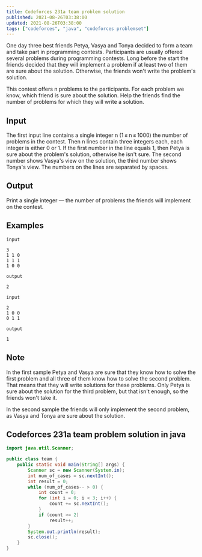 ```yaml
---
title: Codeforces 231a team problem solution
published: 2021-08-26T03:38:00
updated: 2021-08-26T03:38:00
tags: ["codeforces", "java", "codeforces problemset"]
---
```

One day three best friends Petya, Vasya and Tonya decided to form 
a team and take part in programming contests. Participants are 
usually offered several problems during programming contests. 
Long before the start the friends decided that they will 
implement a problem if at least two of them are sure about the 
solution. Otherwise, the friends won't write the problem's 
solution.

This contest offers n problems to the participants. For each 
problem we know, which friend is sure about the solution. Help 
the friends find the number of problems for which they will write 
a solution.

## Input
The first input line contains a single integer n (1 ≤ n ≤ 1000) 
the number of problems in the contest. Then n lines contain three 
integers each, each integer is either 0 or 1. If the first number 
in the line equals 1, then Petya is sure about the problem's 
solution, otherwise he isn't sure. The second number shows 
Vasya's view on the solution, the third number shows Tonya's 
view. The numbers on the lines are separated by spaces.

## Output
Print a single integer — the number of problems the friends will 
implement on the contest.

## Examples
```
input

3
1 1 0
1 1 1
1 0 0

output

2

input

2
1 0 0
0 1 1

output

1
```
## Note
In the first sample Petya and Vasya are sure that they know how 
to solve the first problem and all three of them know how to 
solve the second problem. That means that they will write 
solutions for these problems. Only Petya is sure about the 
solution for the third problem, but that isn't enough, so the 
friends won't take it.

In the second sample the friends will only implement the second 
problem, as Vasya and Tonya are sure about the solution.

## Codeforces 231a team problem solution in java
```java
import java.util.Scanner;

public class team {
    public static void main(String[] args) {
        Scanner sc = new Scanner(System.in);
        int num_of_cases = sc.nextInt();
        int result = 0;
        while (num_of_cases-- > 0) {
            int count = 0;
            for (int i = 0; i < 3; i++) {
                count += sc.nextInt();
            }
            if (count >= 2)
                result++;
        }
        System.out.println(result);
        sc.close();
    }
}
```